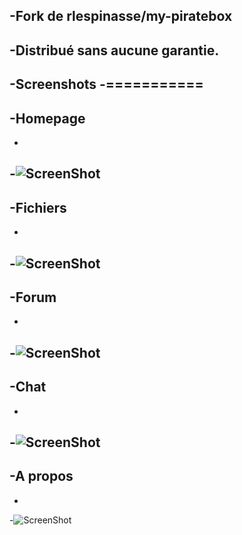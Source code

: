 -Fork de rlespinasse/my-piratebox
-
-Distribué sans aucune garantie.
-
-Screenshots
-===========
-
-Homepage
---------
-
-![ScreenShot](https://raw.github.com/tontonDuPirox/my-piratebox/master/screens/screen-home.png)
-
-Fichiers
---------
-
-![ScreenShot](https://raw.github.com/tontonDuPirox/my-piratebox/master/screens/screen-shared.png)
-
-Forum
------
-
-![ScreenShot](https://raw.github.com/tontonDuPirox/my-piratebox/master/screens/screen-forum.png)
-
-Chat
-----
-
-![ScreenShot](https://raw.github.com/tontonDuPirox/my-piratebox/master/screens/screen-chat.png)
-
-A propos
---------
-
-![ScreenShot](https://raw.github.com/tontonDuPirox/my-piratebox/master/screens/screen-about.png) 
